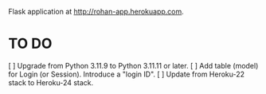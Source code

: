 Flask application at http://rohan-app.herokuapp.com.


TO DO
=====
[ ] Upgrade from Python 3.11.9 to Python 3.11.11 or later.
[ ] Add table (model) for Login (or Session).  Introduce a "login ID".
[ ] Update from Heroku-22 stack to Heroku-24 stack.